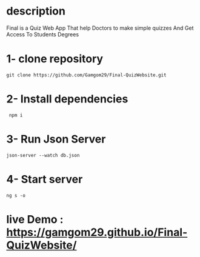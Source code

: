 # description
<p>
 Final is a Quiz Web App That help Doctors to make simple quizzes And Get Access To Students Degrees
</p>

# 1- clone repository
```
git clone https://github.com/Gamgom29/Final-QuizWebsite.git
```

# 2- Install dependencies
```
 npm i 
```
# 3- Run Json Server
```
json-server --watch db.json
```
# 4- Start server
```
ng s -o
```
# live Demo : https://gamgom29.github.io/Final-QuizWebsite/

